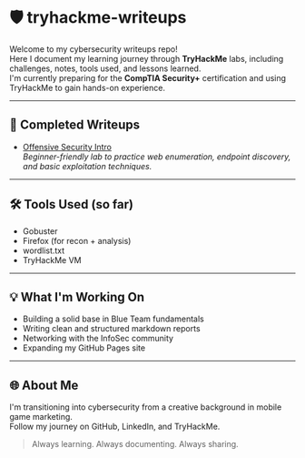 # 🛡️ tryhackme-writeups

Welcome to my cybersecurity writeups repo!  
Here I document my learning journey through **TryHackMe** labs, including challenges, notes, tools used, and lessons learned.  
I'm currently preparing for the **CompTIA Security+** certification and using TryHackMe to gain hands-on experience.

---

## 📁 Completed Writeups

- [Offensive Security Intro](offsec-intro.md)  
  *Beginner-friendly lab to practice web enumeration, endpoint discovery, and basic exploitation techniques.*

---

## 🛠️ Tools Used (so far)

- Gobuster  
- Firefox (for recon + analysis)  
- wordlist.txt  
- TryHackMe VM

---

## 💡 What I'm Working On

- Building a solid base in Blue Team fundamentals  
- Writing clean and structured markdown reports  
- Networking with the InfoSec community  
- Expanding my GitHub Pages site

---

## 🌐 About Me

I'm transitioning into cybersecurity from a creative background in mobile game marketing.  
Follow my journey on GitHub, LinkedIn, and TryHackMe.

> Always learning. Always documenting. Always sharing.

